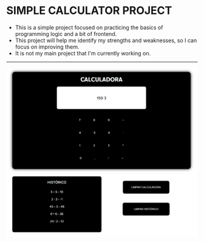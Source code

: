 # SIMPLE CALCULATOR PROJECT

- This is a simple project focused on practicing the basics of programming logic and a bit of frontend. 
- This project will help me identify my strengths and weaknesses, so I can focus on improving them. 
- It is not my main project that I'm currently working on.

---

<img src="./docs/example-img.png" alt="Demo">

